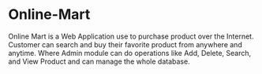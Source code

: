 

# Online-Mart
Online Mart is a Web Application use to purchase product over the Internet. Customer can search and buy their favorite product from anywhere and anytime. Where Admin module can do operations like Add, Delete, Search, and View Product and can manage the whole database. 
